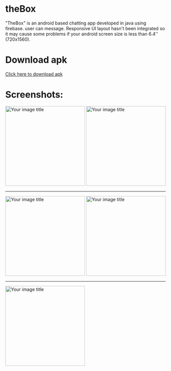 # theBox
"TheBox" is an android based chatting app developed in java using firebase. user can message. Responsive UI layout hasn't been integrated so it may cause some problems if your android screen size is less than 6.4'' (720x1560).

# Download apk

<a href="https://github.com/orhanBae/theBox/blob/master/TheBox.apk"><p>Click here to download apk</p></a>
# Screenshots:

<img src="https://github.com/orhanBae/theBox/blob/master/images/1.jpeg" alt="Your image title" width="250" left="50"/>      <img src="https://github.com/orhanBae/theBox/blob/master/images/2.jpeg" alt="Your image title" width="250" />

<hr>

<img src="https://github.com/orhanBae/theBox/blob/master/images/3.jpeg" alt="Your image title" width="250" />     <img src="https://github.com/orhanBae/theBox/blob/master/images/4.jpeg" alt="Your image title" width="250" />

<hr>

<img src="https://github.com/orhanBae/theBox/blob/master/images/5.jpeg" alt="Your image title" width="250" />
